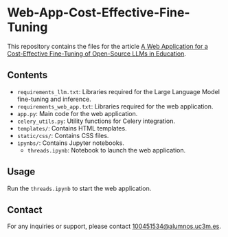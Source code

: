 # Web-App-Cost-Effective-Fine-Tuning

This repository contains the files for the article [A Web Application for a Cost-Effective Fine-Tuning of Open-Source LLMs in Education](https://link.springer.com/chapter/10.1007/978-3-031-64312-5_32).

## Contents

- `requirements_llm.txt`: Libraries required for the Large Language Model fine-tuning and inference.
- `requirements_web_app.txt`: Libraries required for the web application.
- `app.py`: Main code for the web application.
- `celery_utils.py`: Utility functions for Celery integration.
- `templates/`: Contains HTML templates.
- `static/css/`: Contains CSS files.
- `ipynbs/`: Contains Jupyter notebooks.
  - `threads.ipynb`: Notebook to launch the web application.
 
## Usage

Run the `threads.ipynb` to start the web application.

## Contact

For any inquiries or support, please contact [100451534@alumnos.uc3m.es](mailto:100451534@alumnos.uc3m.es).

